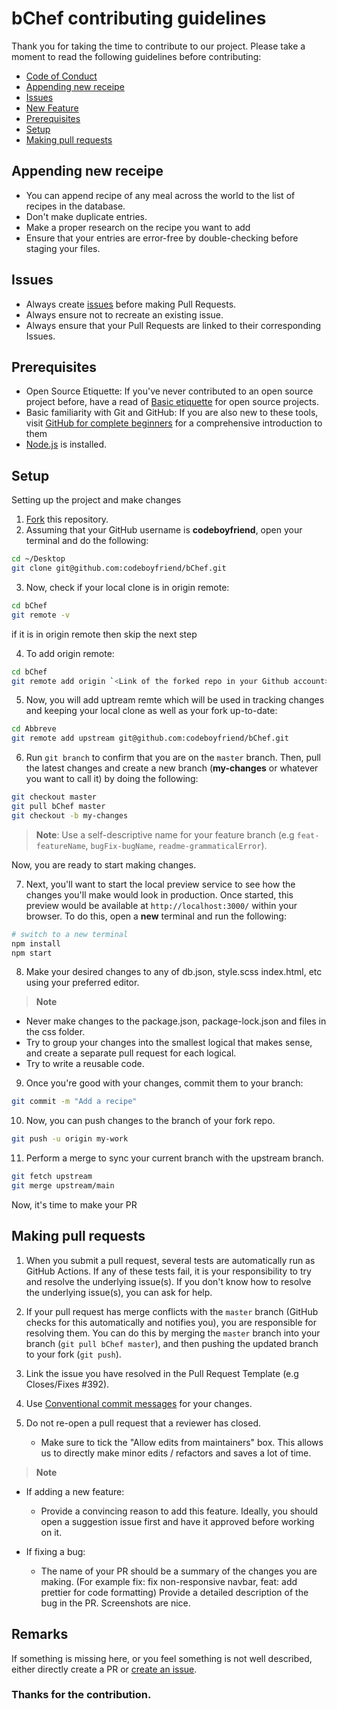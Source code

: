 # bChef contributing guidelines

Thank you for taking the time to contribute to our project. Please take a moment to read the following guidelines before contributing:

- [Code of Conduct](https://github.com/codeboyfriend/bChef/blob/master/CODE_OF_CONDUCT.md)
- [Appending new receipe](#appending-new-receipe)
- [Issues](#issues)
- [New Feature](#new-feature)
- [Prerequisites](#prerequisites)
- [Setup](#setup)
- [Making pull requests](#making-pull-requests)

## Appending new receipe

- You can append recipe of any meal across the world to the list of recipes in the database.
- Don't make duplicate entries.
- Make a proper research on the recipe you want to add
- Ensure that your entries are error-free by double-checking before staging your files.

## Issues

- Always create [issues](https://github.com/codeboyfriend/bChef/issues) before making Pull Requests.
- Always ensure not to recreate an existing issue.
- Always ensure that your Pull Requests are linked to their corresponding Issues.

## Prerequisites

- Open Source Etiquette: If you've never contributed to an open source project before, have a read of [Basic etiquette](https://developer.mozilla.org/en-US/docs/MDN/Contribute/GitHub_beginners) for open source projects.
- Basic familiarity with Git and GitHub: If you are also new to these tools, visit [GitHub for complete beginners](https://developer.mozilla.org/en-US/docs/MDN/Contribute/GitHub_beginners) for a comprehensive introduction to them
- [Node.js](https://nodejs.org/) is installed.

## Setup

Setting up the project and make changes

1. [Fork](https://github.com/codeboyfriend/bChef/fork) this repository.
2. Assuming that your GitHub username is **codeboyfriend**, open your terminal and do the following: 

```sh
cd ~/Desktop
git clone git@github.com:codeboyfriend/bChef.git
```

3. Now, check if your local clone is in origin remote:

```sh
cd bChef
git remote -v
```

if it is in origin remote then skip the next step

4. To add origin remote:

```sh
cd bChef
git remote add origin `<Link of the forked repo in your Github account>`
```

5. Now, you will add uptream remte which will be used in tracking changes and keeping your local clone as well as your fork up-to-date:

```sh
cd Abbreve
git remote add upstream git@github.com:codeboyfriend/bChef.git
```

6. Run `git branch` to confirm that you are on the `master` branch. Then, pull the latest changes and create a new branch (**my-changes** or whatever you want to call it) by doing the following:

```sh
git checkout master
git pull bChef master
git checkout -b my-changes
```

> **Note**: Use a self-descriptive name for your feature branch (e.g `feat-featureName`, `bugFix-bugName`, `readme-grammaticalError`).

Now, you are ready to start making changes.

7. Next, you'll want to start the local preview service to see how the changes you'll make would look in production. Once started, this preview would be available at `http://localhost:3000/` within your browser. To do this, open a **new** terminal and run the following:

```sh
# switch to a new terminal
npm install
npm start
```

8. Make your desired changes to any of db.json, style.scss index.html, etc using your preferred editor. 

> **Note** 
- Never make changes to the package.json, package-lock.json and files in the css folder. 
- Try to group your changes into the smallest logical that makes sense, and create a separate pull request for each logical.
- Try to write a reusable code.

9. Once you're good with your changes, commit them to your branch:

```sh 
git commit -m "Add a recipe"
```

10. Now, you can push changes to the branch of your fork repo.

```sh
git push -u origin my-work
```
11. Perform a merge to sync your current branch with the upstream branch.

 ```bash
git fetch upstream
git merge upstream/main
```

Now, it's time to make your PR

## Making pull requests

1. When you submit a pull request, several tests are automatically run as GitHub Actions. If any of these tests fail, it is your responsibility to try and resolve the underlying issue(s). If you don't know how to resolve the underlying issue(s), you can ask for help.

2. If your pull request has merge conflicts with the `master` branch (GitHub checks for this automatically and notifies you), you are responsible for resolving them. You can do this by merging the `master` branch into your branch (`git pull bChef master`), and then pushing the updated branch to your fork (`git push`).

3. Link the issue you have resolved in the Pull Request Template (e.g Closes/Fixes #392).
4. Use [Conventional commit messages](https://www.conventionalcommits.org/en/v1.0.0/) for your changes.
5. Do not re-open a pull request that a reviewer has closed.
    - Make sure to tick the "Allow edits from maintainers" box. This allows us to directly make minor edits / refactors and saves a lot of time.

> **Note**
- If adding a new feature:
  - Provide a convincing reason to add this feature. Ideally, you should open a suggestion issue first and have it approved before working on it.
  
- If fixing a bug:
  - The name of your PR should be a summary of the changes you are making. (For example fix: fix non-responsive navbar, feat: add prettier for code formatting)
  Provide a detailed description of the bug in the PR. Screenshots are nice.
  

## Remarks

If something is missing here, or you feel something is not well described, either directly create a PR or [create an issue](https://github.com/codeboyfriend/bChef/issues).    

### Thanks for the contribution.